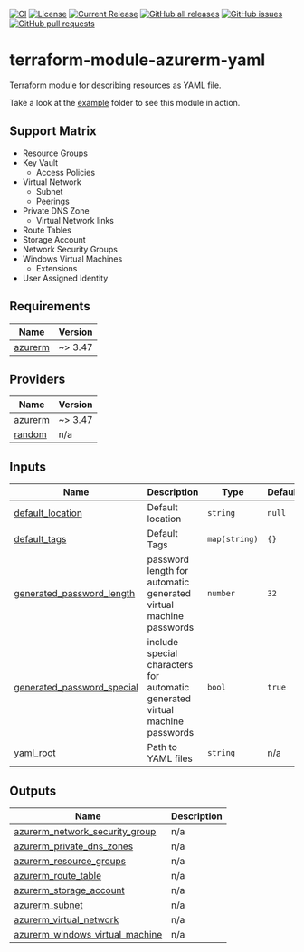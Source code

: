 [![CI](https://github.com/jkroepke/terraform-modoule-azurerm-yaml/workflows/CI/badge.svg)](https://github.com/jkroepke/terraform-modoule-azurerm-yaml/)
[![License](https://img.shields.io/github/license/jkroepke/terraform-modoule-azurerm-yaml.svg)](https://github.com/jkroepke/terraform-modoule-azurerm-yaml/blob/main/LICENSE)
[![Current Release](https://img.shields.io/github/release/jkroepke/terraform-modoule-azurerm-yaml.svg)](https://github.com/jkroepke/terraform-modoule-azurerm-yaml/releases/latest)
[![GitHub all releases](https://img.shields.io/github/downloads/jkroepke/terraform-modoule-azurerm-yaml/total?logo=github)](https://github.com/jkroepke/terraform-modoule-azurerm-yaml/releases/latest)
[![GitHub issues](https://img.shields.io/github/issues/jkroepke/terraform-modoule-azurerm-yaml.svg)](https://github.com/jkroepke/terraform-modoule-azurerm-yaml/issues)
[![GitHub pull requests](https://img.shields.io/github/issues-pr/jkroepke/terraform-modoule-azurerm-yaml.svg)](https://github.com/jkroepke/terraform-modoule-azurerm-yaml/pulls)

# terraform-module-azurerm-yaml

Terraform module for describing resources as YAML file.

Take a look at the [example](./example) folder to see this module in action.

## Support Matrix

* Resource Groups
* Key Vault
  * Access Policies
* Virtual Network
  * Subnet
  * Peerings
* Private DNS Zone
  * Virtual Network links
* Route Tables
* Storage Account
* Network Security Groups
* Windows Virtual Machines
  * Extensions
* User Assigned Identity 

<!-- BEGIN_TF_DOCS -->
## Requirements

| Name | Version |
|------|---------|
| <a name="requirement_azurerm"></a> [azurerm](#requirement\_azurerm) | ~> 3.47 |

## Providers

| Name | Version |
|------|---------|
| <a name="provider_azurerm"></a> [azurerm](#provider\_azurerm) | ~> 3.47 |
| <a name="provider_random"></a> [random](#provider\_random) | n/a |

## Inputs

| Name | Description | Type | Default | Required |
|------|-------------|------|---------|:--------:|
| <a name="input_default_location"></a> [default\_location](#input\_default\_location) | Default location | `string` | `null` | no |
| <a name="input_default_tags"></a> [default\_tags](#input\_default\_tags) | Default Tags | `map(string)` | `{}` | no |
| <a name="input_generated_password_length"></a> [generated\_password\_length](#input\_generated\_password\_length) | password length for automatic generated virtual machine passwords | `number` | `32` | no |
| <a name="input_generated_password_special"></a> [generated\_password\_special](#input\_generated\_password\_special) | include special characters for automatic generated virtual machine passwords | `bool` | `true` | no |
| <a name="input_yaml_root"></a> [yaml\_root](#input\_yaml\_root) | Path to YAML files | `string` | n/a | yes |

## Outputs

| Name | Description |
|------|-------------|
| <a name="output_azurerm_network_security_group"></a> [azurerm\_network\_security\_group](#output\_azurerm\_network\_security\_group) | n/a |
| <a name="output_azurerm_private_dns_zones"></a> [azurerm\_private\_dns\_zones](#output\_azurerm\_private\_dns\_zones) | n/a |
| <a name="output_azurerm_resource_groups"></a> [azurerm\_resource\_groups](#output\_azurerm\_resource\_groups) | n/a |
| <a name="output_azurerm_route_table"></a> [azurerm\_route\_table](#output\_azurerm\_route\_table) | n/a |
| <a name="output_azurerm_storage_account"></a> [azurerm\_storage\_account](#output\_azurerm\_storage\_account) | n/a |
| <a name="output_azurerm_subnet"></a> [azurerm\_subnet](#output\_azurerm\_subnet) | n/a |
| <a name="output_azurerm_virtual_network"></a> [azurerm\_virtual\_network](#output\_azurerm\_virtual\_network) | n/a |
| <a name="output_azurerm_windows_virtual_machine"></a> [azurerm\_windows\_virtual\_machine](#output\_azurerm\_windows\_virtual\_machine) | n/a |
<!-- END_TF_DOCS -->
